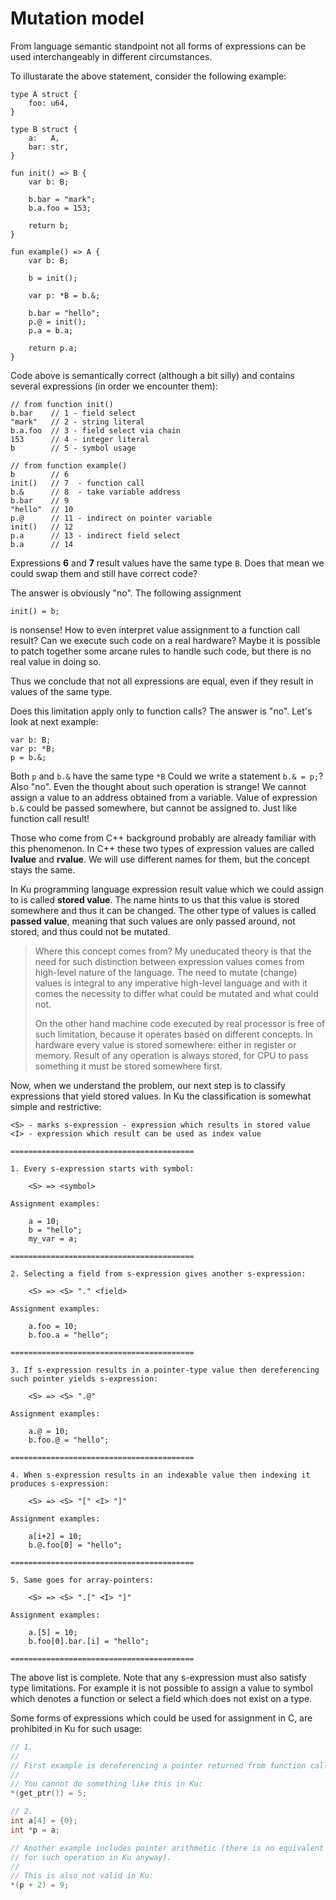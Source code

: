 # Mutation model

From language semantic standpoint not all forms of expressions can be used
interchangeably in different circumstances.

To illustarate the above statement, consider the following example:

```ku
type A struct {
    foo: u64,
}

type B struct {
    a:   A,
    bar: str,
}

fun init() => B {
    var b: B;

    b.bar = "mark";
    b.a.foo = 153;

    return b;
}

fun example() => A {
    var b: B;
    
    b = init();

    var p: *B = b.&;

    b.bar = "hello";
    p.@ = init();
    p.a = b.a;

    return p.a;
}
```

Code above is semantically correct (although a bit silly) and contains several
expressions (in order we encounter them):

```ku
// from function init()
b.bar    // 1 - field select
"mark"   // 2 - string literal
b.a.foo  // 3 - field select via chain 
153      // 4 - integer literal
b        // 5 - symbol usage

// from function example()
b        // 6
init()   // 7  - function call
b.&      // 8  - take variable address
b.bar    // 9
"hello"  // 10
p.@      // 11 - indirect on pointer variable
init()   // 12
p.a      // 13 - indirect field select
b.a      // 14
```

Expressions **6** and **7** result values have the same type `B`. Does that mean
we could swap them and still have correct code?

The answer is obviously "no". The following assignment

```ku
init() = b;
```

is nonsense! How to even interpret value assignment to a function call result?
Can we execute such code on a real hardware? Maybe it is possible to patch
together some arcane rules to handle such code, but there is no real value in
doing so.

Thus we conclude that not all expressions are equal, even if they result in
values of the same type.

Does this limitation apply only to function calls? The answer is "no". Let's
look at next example:

```ku
var b: B;
var p: *B;
p = b.&;
```

Both `p` and `b.&` have the same type `*B` Could we write a statement `b.& = p;`?
Also "no". Even the thought about such operation is strange! We cannot assign
a value to an address obtained from a variable. Value of expression `b.&` could
be passed somewhere, but cannot be assigned to. Just like function call result!

Those who come from C++ background probably are already familiar with this
phenomenon. In C++ these two types of expression values are called **lvalue**
and **rvalue**. We will use different names for them, but the concept stays
the same.

In Ku programming language expression result value which we could assign to is
called **stored value**. The name hints to us that this value is stored somewhere
and thus it can be changed. The other type of values is called **passed value**,
meaning that such values are only passed around, not stored, and thus could not
be mutated.

> Where this concept comes from? My uneducated theory is that the need for
> such distinction between expression values comes from high-level nature of
> the language. The need to mutate (change) values is integral to any imperative
> high-level language and with it comes the necessity to differ what could be
> mutated and what could not.
>
> On the other hand machine code executed by real processor is free of such
> limitation, because it operates based on different concepts. In hardware
> every value is stored somewhere: either in register or memory. Result of any
> operation is always stored, for CPU to pass something it must be stored
> somewhere first.

Now, when we understand the problem, our next step is to classify expressions
that yield stored values. In Ku the classification is somewhat simple and
restrictive:

```text
<S> - marks s-expression - expression which results in stored value
<I> - expression which result can be used as index value

=========================================

1. Every s-expression starts with symbol:

    <S> => <symbol>

Assignment examples:

    a = 10;
    b = "hello";
    my_var = a;

=========================================

2. Selecting a field from s-expression gives another s-expression:

    <S> => <S> "." <field>

Assignment examples:

    a.foo = 10;
    b.foo.a = "hello";

=========================================

3. If s-expression results in a pointer-type value then dereferencing
such pointer yields s-expression:

    <S> => <S> ".@"

Assignment examples:

    a.@ = 10;
    b.foo.@ = "hello";

=========================================

4. When s-expression results in an indexable value then indexing it
produces s-expression:

    <S> => <S> "[" <I> "]"

Assignment examples:

    a[i+2] = 10;
    b.@.foo[0] = "hello";

=========================================

5. Same goes for array-pointers:

    <S> => <S> ".[" <I> "]"

Assignment examples:

    a.[5] = 10;
    b.foo[0].bar.[i] = "hello";

=========================================
```

The above list is complete. Note that any s-expression must also satisfy type
limitations. For example it is not possible to assign a value to symbol which
denotes a function or select a field which does not exist on a type.

Some forms of expressions which could be used for assignment in C, are prohibited
in Ku for such usage:

```C
// 1.
//
// First example is dereferencing a pointer returned from function call.
//
// You cannot do something like this in Ku:
*(get_ptr()) = 5;

// 2.
int a[4] = {0};
int *p = a;

// Another example includes pointer arithmetic (there is no equivalent
// for such operation in Ku anyway).
//
// This is also not valid in Ku:
*(p + 2) = 9;
```


